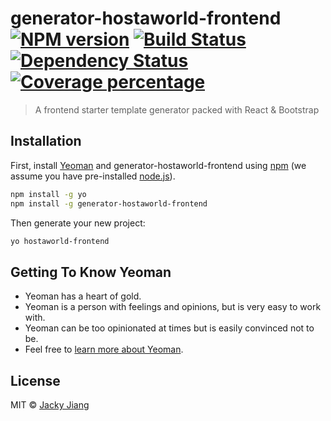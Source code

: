# generator-hostaworld-frontend [![NPM version][npm-image]][npm-url] [![Build Status][travis-image]][travis-url] [![Dependency Status][daviddm-image]][daviddm-url] [![Coverage percentage][coveralls-image]][coveralls-url]
> A frontend starter template generator packed with React &amp; Bootstrap 

## Installation

First, install [Yeoman](http://yeoman.io) and generator-hostaworld-frontend using [npm](https://www.npmjs.com/) (we assume you have pre-installed [node.js](https://nodejs.org/)).

```bash
npm install -g yo
npm install -g generator-hostaworld-frontend
```

Then generate your new project:

```bash
yo hostaworld-frontend
```

## Getting To Know Yeoman

 * Yeoman has a heart of gold.
 * Yeoman is a person with feelings and opinions, but is very easy to work with.
 * Yeoman can be too opinionated at times but is easily convinced not to be.
 * Feel free to [learn more about Yeoman](http://yeoman.io/).

## License

MIT © [Jacky Jiang](https://github.com/t83714)


[npm-image]: https://badge.fury.io/js/generator-hostaworld-frontend.svg
[npm-url]: https://npmjs.org/package/generator-hostaworld-frontend
[travis-image]: https://travis-ci.org/t83714/generator-hostaworld-frontend.svg?branch=master
[travis-url]: https://travis-ci.org/t83714/generator-hostaworld-frontend
[daviddm-image]: https://david-dm.org/t83714/generator-hostaworld-frontend.svg?theme=shields.io
[daviddm-url]: https://david-dm.org/t83714/generator-hostaworld-frontend
[coveralls-image]: https://coveralls.io/repos/t83714/generator-hostaworld-frontend/badge.svg
[coveralls-url]: https://coveralls.io/r/t83714/generator-hostaworld-frontend
